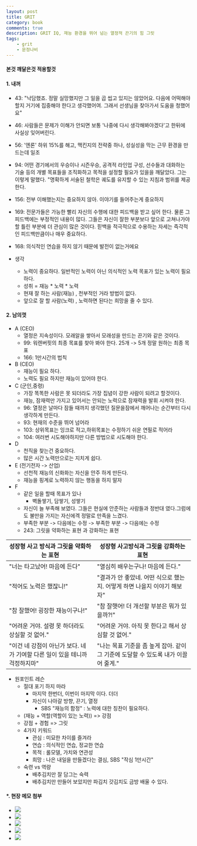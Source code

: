```yaml
---
layout: post
title: GRIT
category: book
comments: true
description: GRIT IQ, 재능 환경을 뛰어 넘는 열정적 끈기의 힘 그릿
tags:
    - grit
    - 문정나비
---
```



#### 본것 깨달은것 적용할것

#### 1. 내꺼 
  - 43: "낙담했죠. 정말 실망했지만 그 일을 곱 씹고 있지는 않았어요. 다음에 어떡해야 할지 거기에 집중해야 한다고 생각했어여. 그래서 선생님을 찾아가서 도움을 청했어요"
  - 46: 사람들은 문제가 이해가 안되면 보통 '나중에 다시 생각해봐야겠다'고 한뒤에 사실상 잊어버린다.
  - 56: '엔론' 하위 15%를 해고, 맥킨지의 전략중 하나, 성실성을 막는 근무 환경을 만드는데 일조
  - 94: 어떤 경기에서의 우승이나 시즌우승, 공격적 라인업 구성, 선수들과 대화하는 기술 등의 개별 목표들을 조직화하고 목적을 설정할 필요가 있을을 깨달았다. 그는 이렇게 말했다. "명확하게 서술된 철학은 궤도를 유지할 수 있는 지침과 범위를 제공한다.
  - 156: 전부 이해했는지는 중요하지 않아. 이야기를 들어주는게 중요하지
  - 169: 전문가들은 가능한 빨리 자신의 수행에 대한 피드백을 받고 싶어 한다. 물론 그 피드백에는 부정적인 내용이 많다. 그들은 자신이 잘한 부분보다 앞으로 고쳐나가야 할 틀린 부분에 더 관심이 많은 것이다. 핃백을 적극적으로 수용하는 자세는 즉각적인 피드백만큼이나 매우 중요하다.
  - 168: 의식적인 연습을 하지 않기 때문에 발전이 없는거에요
  
  - 생각
    - 노력이 중요하다. 일반적인 노력이 아닌 의식적인 노력 목표가 있는 노력이 필요하다.
    - 성취 = 재능 * 노력 * 노력 
    - 현재 잘 하는 사람(재능) , 천부적인 거라 방법이 없다.
    - 앞으로 잘 할 사람(노력) , 노력하면 된다는 희망을 줄 수 있다.

#### 2. 남의껏
  - A (CEO) 
    - 열정은 지속성이다. 모래알을 쌓아서 모래성을 만드는 끈기와 같은 것이다.
    - 99: 워렌버핏의 최종 목표를 찾아 봐야 한다. 25개 -> 5개 정말 원하는 최종 목표
    - 166: 1만시간의 법칙 
  - B (CEO)
    - 재능이 필요 하다.
    - 노력도 필요 하지만 재능이 있어야 한다.
  - C (군인,중령)
    - 가장 똑똑한 사람은 못 되더라도 가장 집념이 강한 사람이 되려고 할것이다.
    - 재능, 잠재력만 가지고 있어서는 안되는 노력으로 잠재력을 발휘 시켜야 한다.
    - 96: 열정은 날마다 잠들 때까지 생각했던 질문을잠에서 깨어나는 순간부터 다시 생각하게 만든다.
    - 93: 현재의 수준을 뛰어 넘어라 
    - 103: 상위목표는 잉크로 적고,하위목표는 수정하기 쉬운 연필로 적어라 
    - 104: 여러번 시도해야하지만 다른 방법으로 시도해야 한다.
  - D
    - 천직을 찾는건 중요하다.
    - 많은 시간 노력만으로는 지치게 쉽다.
  - E (전기전자 -> 산업)
    - 선천적 재능의 신화화는 자신을 안주 하게 만든다.
    - 재능을 핑계로 노력하지 않는 행동을 하지 말자
  - F
    - 같은 일을 할때 목표가 있나
      - 벽돌쌓기, 담쌓기, 성쌓기
    - 자신이 늘 부족해 보였다. 그들은 현실에 안준하는 사람들과 정반대 였다.그럼에도 불만을 가지는 자신에겍 정말로 만족을 느겼다.
    - 부족한 부분 -> 다음에는 수정 -> 부족한 부분 -> 다음에는 수정
    - 243: 그릿을 약화하는 표현 과 강화하는 표현
    
| 성장형 사고 방식과 그릿을 약화하는 표현 | 성장형 사고방식과 그릿을 강화하는 표현 |
| ------ | ------ |
|"너는 타고났어! 마음에 든다" | "열심히 배우는구나! 마음에 든다." |      
|"적어도 노력은 했잖니!"|"결과가 안 좋았네. 어떤 식으로 했는지. 어떻게 하면 나을지 이야기 해보자"|
|"참 잘했어! 굉장한 재능이구나!"|"참 잘햇어! 더 개선할 부분은 뭐가 있을까?!"|
|"어려운 거야. 설령 못 하더라도 상실할 것 없어."|"어려운 거야. 아직 못 한다고 해서 상심할 것 없어."
|"이건 네 강점이 아닌가 보다. 네가 기여할 다른 일이 있을 테니까 걱정하지마"|"나는 목표 기준을 좀 높게 잡아. 같이 그 기준에 도달할 수 있도록 내가 이끌어 줄게."|
    
  - 원포인트 레슨
    - 절대 포기 하지 마라 
      - 마지막 한번더, 이번이 마지막 이다. 더더
      - 자신이 나아갈 방향, 끈기, 열정 
        - SBS "재능의 함정" : 노력에 대한 칭찬이 필요하다.
    - (재능 + 역할(역할이 있는 노력)) => 강점 
    - 강점 + 경험 => 그릿
    - 4가지 키워드
      - 관심 : 미묘한 차이를 즐겨라
      - 연습 : 의식적인 연습, 정교한 연습
      - 목적 : 롤모델, 가치와 연관성
      - 희망 : 나은 내일을 만들겠다는 결심, SBS "작심 1만시간"
    - 숙련 vs 역량
      - 배추김치만 잘 담그는 숙력
      - 배추김치만 만들어 보았지만 파김치 갓김치도 금방 배울 수 있다.    

#### *. 현장 메모 첨부
  - ![](http://drive.google.com/uc?export=view&id=0BwUadct9RzY3Y2NaZU9xY0hOUDA)
  - ![](http://drive.google.com/uc?export=view&id=0BwUadct9RzY3S2ZuQTY2VVRqRnc)
  - ![](http://drive.google.com/uc?export=view&id=0BwUadct9RzY3THRWQkRJZktVZ1E)
  - ![](http://drive.google.com/uc?export=view&id=0BwUadct9RzY3THRWQkRJZktVZ1E)
  - ![](http://drive.google.com/uc?export=view&id=0BwUadct9RzY3VkF6ZHdKeGF6M00) 
